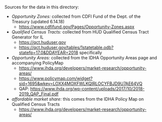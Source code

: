 Sources for the data in this directory:

* *Opportunity Zones:* collected from CDFI Fund of the Dept. of the Treasury (updated 6.14.18)
  * https://www.cdfifund.gov/Pages/Opportunity-Zones.aspx
* *Qualified Census Tracts:* collected from HUD Qualified Census Tract Generator for IL
  * https://qct.huduser.gov
  * https://qct.huduser.gov/tables/1statetable.odb?statefp=17.0&DDAYEAR=2018 specifically
* *Opportunity Areas:* collected from the IDHA Opportunity Areas page and accompanying PolicyMap
  * https://www.ihda.org/developers/market-research/opportunity-areas/
  * https://www.policymap.com/widget?sid=1695&wkey=LOXX4MOXFWLKQIRLOCYFBJD9U7AE64VQ
  * QAP: https://www.ihda.org/wp-content/uploads/2017/10/2018-2019_QAP_Final.pdf
* *affordable market share:* this comes from the IDHA Policy Map on Qualified Census Tracts
  * https://www.ihda.org/developers/market-research/opportunity-areas/

